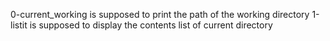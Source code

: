 0-current_working is supposed to print the path of the working directory
1-listit is supposed to display the contents list of current directory
